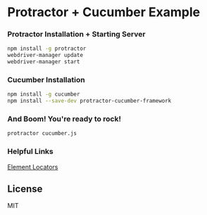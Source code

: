 # Protractor + Cucumber Example

### Protractor Installation + Starting Server

```sh
npm install -g protractor
webdriver-manager update
webdriver-manager start
```

### Cucumber Installation

```sh
npm install -g cucumber
npm install --save-dev protractor-cucumber-framework
```

### And Boom! You're ready to rock!

```sh
protractor cucumber.js
```

### Helpful Links
[Element Locators](https://github.com/angular/protractor/blob/master/docs/locators.md)

License
----

MIT

